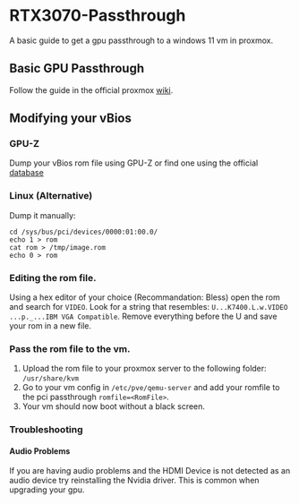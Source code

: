 # RTX3070-Passthrough
A basic guide to get a gpu passthrough to a windows 11 vm in proxmox.
## Basic GPU Passthrough
Follow the guide in the official proxmox [wiki](https://pve.proxmox.com/wiki/PCI_Passthrough).
## Modifying your vBios
### GPU-Z
Dump your vBios rom file using GPU-Z or find one using the official [database](https://www.techpowerup.com/vgabios/)
### Linux (Alternative)
Dump it manually:
```
cd /sys/bus/pci/devices/0000:01:00.0/
echo 1 > rom
cat rom > /tmp/image.rom
echo 0 > rom
```
### Editing the rom file.
Using a hex editor of your choice (Recommandation: Bless) open the rom and search for `VIDEO`. Look for a string that resembles: `U...K7400.L.w.VIDEO ...p._...IBM VGA Compatible`. Remove everything before the U and save your rom in a new file.
### Pass the rom file to the vm.
1. Upload the rom file to your proxmox server to the following folder: `/usr/share/kvm`
2. Go to your vm config in `/etc/pve/qemu-server` and add your romfile to the pci passthrough `romfile=<RomFile>`.
3. Your vm should now boot without a black screen.

### Troubleshooting
#### Audio Problems
If you are having audio problems and the HDMI Device is not detected as an audio device try reinstalling the Nvidia driver. This is common when upgrading your gpu.
